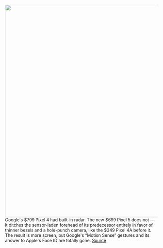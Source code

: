 <img src='https://cdn.vox-cdn.com/uploads/chorus_asset/file/11490453/a-01.0.png' width='700px' /><br/>
Google's $799 Pixel 4 had built-in radar. The new $699 Pixel 5 does not — it ditches the sensor-laden forehead of its predecessor entirely in favor of thinner bezels and a hole-punch camera, like the $349 Pixel 4A before it. The result is more screen, but Google's “Motion Sense” gestures and its answer to Apple's Face ID are totally gone.
<a href='https://www.theverge.com/circuitbreaker/2020/9/30/21496318/google-soli-radar-motion-sense-rick-osterloh-pixel-5'> Source <a/>